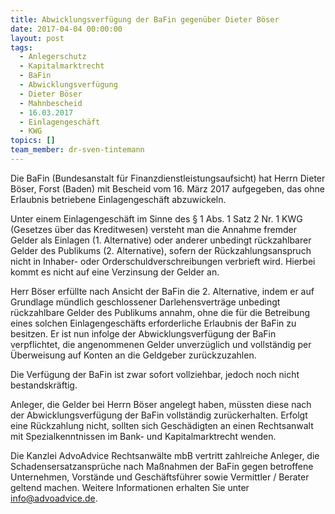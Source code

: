 ```yaml
---
title: Abwicklungsverfügung der BaFin gegenüber Dieter Böser
date: 2017-04-04 00:00:00
layout: post
tags:
  - Anlegerschutz
  - Kapitalmarktrecht
  - BaFin
  - Abwicklungsverfügung
  - Dieter Böser
  - Mahnbescheid
  - 16.03.2017
  - Einlagengeschäft
  - KWG
topics: []
team_member: dr-sven-tintemann
---
```



Die BaFin (Bundesanstalt für Finanzdienstleistungsaufsicht) hat Herrn Dieter Böser, Forst (Baden) mit Bescheid vom 16. März 2017 aufgegeben, das ohne Erlaubnis betriebene Einlagengeschäft abzuwickeln.

Unter einem Einlagengeschäft im Sinne des § 1 Abs. 1 Satz 2 Nr. 1 KWG (Gesetzes über das Kreditwesen) versteht man die Annahme fremder Gelder als Einlagen (1. Alternative) oder anderer unbedingt rückzahlbarer Gelder des Publikums (2. Alternative), sofern der Rückzahlungsanspruch nicht in Inhaber- oder Orderschuldverschreibungen verbrieft wird. Hierbei kommt es nicht auf eine Verzinsung der Gelder an.

Herr Böser erfüllte nach Ansicht der BaFin die 2. Alternative, indem er auf Grundlage mündlich geschlossener Darlehensverträge unbedingt rückzahlbare Gelder des Publikums annahm, ohne die für die Betreibung eines solchen Einlagengeschäfts erforderliche Erlaubnis der BaFin zu besitzen. Er ist nun infolge der Abwicklungsverfügung der BaFin verpflichtet, die angenommenen Gelder unverzüglich und vollständig per Überweisung auf Konten an die Geldgeber zurückzuzahlen.

Die Verfügung der BaFin ist zwar sofort vollziehbar, jedoch noch nicht bestandskräftig.

Anleger, die Gelder bei Herrn Böser angelegt haben, müssten diese nach der Abwicklungsverfügung der BaFin vollständig zurückerhalten. Erfolgt eine Rückzahlung nicht, sollten sich Geschädigten an einen Rechtsanwalt mit Spezialkenntnissen im Bank- und Kapitalmarktrecht wenden.

Die Kanzlei AdvoAdvice Rechtsanwälte mbB vertritt zahlreiche Anleger, die Schadensersatzansprüche nach Maßnahmen der BaFin gegen betroffene Unternehmen, Vorstände und Geschäftsführer sowie Vermittler / Berater geltend machen. Weitere Informationen erhalten Sie unter info@advoadvice.de.